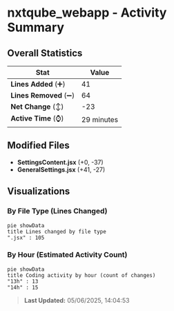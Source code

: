 # nxtqube_webapp - Activity Summary 

## Overall Statistics

| Stat                   | Value                                                             |
| ---------------------- | ----------------------------------------------------------------- |
| **Lines Added** (➕)   | 41                                          |
| **Lines Removed** (➖) | 64                                        |
| **Net Change** (↕)    | -23                |
| **Active Time** (⌚)   | 29 minutes |


## Modified Files
- **SettingsContent.jsx** (+0, -37)
- **GeneralSettings.jsx** (+41, -27)

## Visualizations

### By File Type (Lines Changed)

```mermaid
pie showData
title Lines changed by file type
".jsx" : 105
```

### By Hour (Estimated Activity Count)

```mermaid
pie showData
title Coding activity by hour (count of changes)
"13h" : 13
"14h" : 15
```


> **Last Updated:** 05/06/2025, 14:04:53